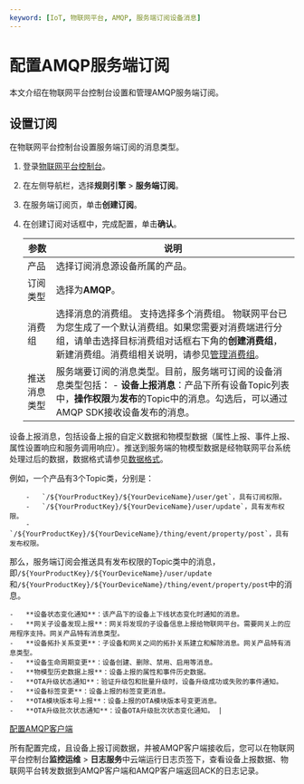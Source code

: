 ```yaml
---
keyword: [IoT, 物联网平台, AMQP, 服务端订阅设备消息]
---
```


# 配置AMQP服务端订阅

本文介绍在物联网平台控制台设置和管理AMQP服务端订阅。

## 设置订阅

在物联网平台控制台设置服务端订阅的消息类型。

1.  登录[物联网平台控制台](http://iot.console.aliyun.com/)。

2.  在左侧导航栏，选择**规则引擎** \> **服务端订阅**。

3.  在服务端订阅页，单击**创建订阅**。

4.  在创建订阅对话框中，完成配置，单击**确认**。

    |参数|说明|
    |--|--|
    |产品|选择订阅消息源设备所属的产品。|
    |订阅类型|选择为**AMQP**。|
    |消费组|选择消息的消费组。 支持选择多个消费组。 物联网平台已为您生成了一个默认消费组。如果您需要对消费端进行分组，请单击选择目标消费组对话框右下角的**创建消费组**，新建消费组。消费组相关说明，请参见[管理消费组](/cn.zh-CN/消息通信/服务端订阅/使用AMQP服务端订阅/管理消费组.md)。 |
    |推送消息类型|服务端要订阅的消息类型。目前，服务端可订阅的设备消息类型包括：     -   **设备上报消息**：产品下所有设备Topic列表中，**操作权限**为**发布**的Topic中的消息。勾选后，可以通过AMQP SDK接收设备发布的消息。

设备上报消息，包括设备上报的自定义数据和物模型数据（属性上报、事件上报、属性设置响应和服务调用响应）。推送到服务端的物模型数据是经物联网平台系统处理过后的数据，数据格式请参见[数据格式](/cn.zh-CN/消息通信/数据格式.md)。

例如，一个产品有3个Topic类，分别是：

        -   `/${YourProductKey}/${YourDeviceName}/user/get`，具有订阅权限。
        -   `/${YourProductKey}/${YourDeviceName}/user/update`，具有发布权限。
        -   `/${YourProductKey}/${YourDeviceName}/thing/event/property/post`，具有发布权限。
那么，服务端订阅会推送具有发布权限的Topic类中的消息，即`/${YourProductKey}/${YourDeviceName}/user/update`和`/${YourProductKey}/${YourDeviceName}/thing/event/property/post`中的消息。

    -   **设备状态变化通知**：该产品下的设备上下线状态变化时通知的消息。
    -   **网关子设备发现上报**：网关将发现的子设备信息上报给物联网平台。需要网关上的应用程序支持。网关产品特有消息类型。
    -   **设备拓扑关系变更**：子设备和网关之间的拓扑关系建立和解除消息。网关产品特有消息类型。
    -   **设备生命周期变更**：设备创建、删除、禁用、启用等消息。
    -   **物模型历史数据上报**：设备上报的属性和事件历史数据。
    -   **OTA升级状态通知**：验证升级包和批量升级时，设备升级成功或失败的事件通知。
    -   **设备标签变更**：设备上报的标签变更消息。
    -   **OTA模块版本号上报**：设备上报的OTA模块版本号变更消息。
    -   **OTA升级批次状态通知**：设备OTA升级批次状态变化通知。 |


[配置AMQP客户端](/cn.zh-CN/消息通信/服务端订阅/使用AMQP服务端订阅/AMQP客户端接入说明.md)

所有配置完成，且设备上报订阅数据，并被AMQP客户端接收后，您可以在物联网平台控制台**监控运维** \> **日志服务**中云端运行日志页签下，查看设备上报数据、物联网平台转发数据到AMQP客户端和AMQP客户端返回ACK的日志记录。

